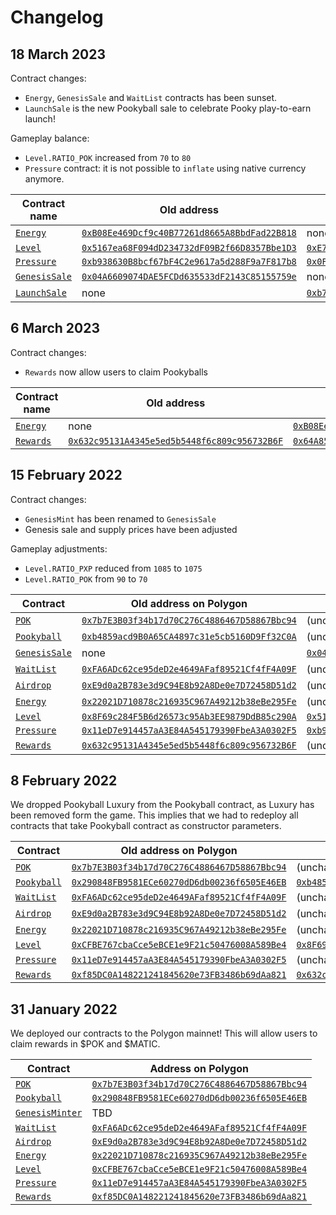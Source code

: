 # Changelog

## 18 March 2023

Contract changes:

- `Energy`, `GenesisSale` and `WaitList` contracts has been sunset.
- `LaunchSale` is the new Pookyball sale to celebrate Pooky play-to-earn launch!

Gameplay balance:

- `Level.RATIO_POK` increased from `70` to `80`
- `Pressure` contract: it is not possible to `inflate` using native currency anymore.

| Contract name                                                                                                                               | Old address                                                                                                                     | New address                                                                                                                     |
| ------------------------------------------------------------------------------------------------------------------------------------------- | ------------------------------------------------------------------------------------------------------------------------------- | ------------------------------------------------------------------------------------------------------------------------------- |
| [`Energy`](https://github.com/pooky-labs/smart-contracts/blob/6fd0efb6f866b4b40049befd225872a335b44476/contracts/game/Energy.sol)           | [`0xB08Ee469Dcf9c40B77261d8665A8BbdFad22B818`](https://polygonscan.com/address/0xB08Ee469Dcf9c40B77261d8665A8BbdFad22B818#code) | none                                                                                                                            |
| [`Level`](contracts/game/Level.sol)                                                                                                         | [`0x5167ea68F094dD234732dF09B2f66D8357Bbe1D3`](https://polygonscan.com/address/0x5167ea68F094dD234732dF09B2f66D8357Bbe1D3#code) | [`0xE7a553E27ecaf3c37005c505abd325a554105077`](https://polygonscan.com/address/0xE7a553E27ecaf3c37005c505abd325a554105077#code) |
| [`Pressure`](contracts/game/Pressure.sol)                                                                                                   | [`0xb938630B8bcf67bF4C2e9617a5d288F9a7F817b8`](https://polygonscan.com/address/0xb938630B8bcf67bF4C2e9617a5d288F9a7F817b8#code) | [`0x0Fc57DeA92377257D6228038f9DBfF459c9D62af`](https://polygonscan.com/address/0x0Fc57DeA92377257D6228038f9DBfF459c9D62af#code) |
| [`GenesisSale`](https://github.com/pooky-labs/smart-contracts/blob/08e1b5cc855e319ae376a1499183561eceae37b7/contracts/mint/GenesisSale.sol) | [`0x04A6609074DAE5FCDd635533dF2143C85155759e`](https://polygonscan.com/address/0x04A6609074DAE5FCDd635533dF2143C85155759e#code) | none                                                                                                                            |
| [`LaunchSale`](contracts/mint/LaunchSale.sol)                                                                                               | none                                                                                                                            | [`0xb7c1f7b5CCC80929dB9b1276254f37E6268007d7`](https://polygonscan.com/address/0xb7c1f7b5CCC80929dB9b1276254f37E6268007d7#code) |

## 6 March 2023

Contract changes:

- `Rewards` now allow users to claim Pookyballs

| Contract name                                                                                                                     | Old address                                                                                                                     | New address                                                                                                                     |
| --------------------------------------------------------------------------------------------------------------------------------- | ------------------------------------------------------------------------------------------------------------------------------- | ------------------------------------------------------------------------------------------------------------------------------- |
| [`Energy`](https://github.com/pooky-labs/smart-contracts/blob/6fd0efb6f866b4b40049befd225872a335b44476/contracts/game/Energy.sol) | none                                                                                                                            | [`0xB08Ee469Dcf9c40B77261d8665A8BbdFad22B818`](https://polygonscan.com/address/0xB08Ee469Dcf9c40B77261d8665A8BbdFad22B818#code) |
| [`Rewards`](contracts/game/Rewards.sol)                                                                                           | [`0x632c95131A4345e5ed5b5448f6c809c956732B6F`](https://polygonscan.com/address/0x632c95131A4345e5ed5b5448f6c809c956732B6F#code) | [`0x64A85fb2Ca5ebdC70cBa233a7Ea94672BeF5B372`](https://polygonscan.com/address/0x64A85fb2Ca5ebdC70cBa233a7Ea94672BeF5B372#code) |

## 15 February 2022

Contract changes:

- `GenesisMint` has been renamed to `GenesisSale`
- Genesis sale and supply prices have been adjusted

Gameplay adjustments:

- `Level.RATIO_PXP` reduced from `1085` to `1075`
- `Level.RATIO_POK` from `90` to `70`

| Contract                                                                                                                                    | Old address on Polygon                                                                                                          | New address on Polygon                                                                                                          |
| ------------------------------------------------------------------------------------------------------------------------------------------- | ------------------------------------------------------------------------------------------------------------------------------- | ------------------------------------------------------------------------------------------------------------------------------- |
| [`POK`](contracts/tokens/POK.sol)                                                                                                           | [`0x7b7E3B03f34b17d70C276C4886467D58867Bbc94`](https://polygonscan.com/address/0x7b7E3B03f34b17d70C276C4886467D58867Bbc94#code) | (unchanged)                                                                                                                     |
| [`Pookyball`](contracts/tokens/Pookyball.sol)                                                                                               | [`0xb4859acd9B0A65CA4897c31e5cb5160D9Ff32C0A`](https://polygonscan.com/address/0xb4859acd9B0A65CA4897c31e5cb5160D9Ff32C0A#code) | (unchanged)                                                                                                                     |
| [`GenesisSale`](https://github.com/pooky-labs/smart-contracts/blob/08e1b5cc855e319ae376a1499183561eceae37b7/contracts/mint/GenesisSale.sol) | none                                                                                                                            | [`0x04A6609074DAE5FCDd635533dF2143C85155759e`](https://polygonscan.com/address/0x04A6609074DAE5FCDd635533dF2143C85155759e#code) |
| [`WaitList`](https://github.com/pooky-labs/smart-contracts/blob/08e1b5cc855e319ae376a1499183561eceae37b7/contracts/mint/WaitList.sol)       | [`0xFA6ADc62ce95deD2e4649AFaf89521Cf4fF4A09F`](https://polygonscan.com/address/0xFA6ADc62ce95deD2e4649AFaf89521Cf4fF4A09F#code) | (unchanged)                                                                                                                     |
| [`Airdrop`](contracts/game/Airdrop.sol)                                                                                                     | [`0xE9d0a2B783e3d9C94E8b92A8De0e7D72458D51d2`](https://polygonscan.com/address/0xE9d0a2B783e3d9C94E8b92A8De0e7D72458D51d2#code) | (unchanged)                                                                                                                     |
| [`Energy`](https://github.com/pooky-labs/smart-contracts/blob/6fd0efb6f866b4b40049befd225872a335b44476/contracts/game/Energy.sol)           | [`0x22021D710878c216935C967A49212b38eBe295Fe`](https://polygonscan.com/address/0x22021D710878c216935C967A49212b38eBe295Fe#code) | (unchanged)                                                                                                                     |
| [`Level`](contracts/game/Level.sol)                                                                                                         | [`0x8F69c284F5B6d26573c95Ab3EE9879DdB85c290A`](https://polygonscan.com/address/0x8F69c284F5B6d26573c95Ab3EE9879DdB85c290A#code) | [`0x5167ea68F094dD234732dF09B2f66D8357Bbe1D3`](https://polygonscan.com/address/0x5167ea68F094dD234732dF09B2f66D8357Bbe1D3#code) |
| [`Pressure`](contracts/game/Pressure.sol)                                                                                                   | [`0x11eD7e914457aA3E84A545179390FbeA3A0302F5`](https://polygonscan.com/address/0x11eD7e914457aA3E84A545179390FbeA3A0302F5#code) | [`0xb938630B8bcf67bF4C2e9617a5d288F9a7F817b8`](https://polygonscan.com/address/0xb938630B8bcf67bF4C2e9617a5d288F9a7F817b8#code) |
| [`Rewards`](contracts/game/Rewards.sol)                                                                                                     | [`0x632c95131A4345e5ed5b5448f6c809c956732B6F`](https://polygonscan.com/address/0x632c95131A4345e5ed5b5448f6c809c956732B6F#code) | (unchanged)                                                                                                                     |

## 8 February 2022

We dropped Pookyball Luxury from the Pookyball contract, as Luxury has been removed form the game.
This implies that we had to redeploy all contracts that take Pookyball contract as constructor parameters.

| Contract                                                                                                                              | Old address on Polygon                                                                                                          | New address on Polygon                                                                                                          |
| ------------------------------------------------------------------------------------------------------------------------------------- | ------------------------------------------------------------------------------------------------------------------------------- | ------------------------------------------------------------------------------------------------------------------------------- |
| [`POK`](contracts/tokens/POK.sol)                                                                                                     | [`0x7b7E3B03f34b17d70C276C4886467D58867Bbc94`](https://polygonscan.com/address/0x7b7E3B03f34b17d70C276C4886467D58867Bbc94#code) | (unchanged)                                                                                                                     |
| [`Pookyball`](contracts/tokens/Pookyball.sol)                                                                                         | [`0x290848FB9581ECe60270dD6db00236f6505E46EB`](https://polygonscan.com/address/0x290848FB9581ECe60270dD6db00236f6505E46EB#code) | [`0xb4859acd9B0A65CA4897c31e5cb5160D9Ff32C0A`](https://polygonscan.com/address/0xb4859acd9B0A65CA4897c31e5cb5160D9Ff32C0A#code) |
| [`WaitList`](https://github.com/pooky-labs/smart-contracts/blob/08e1b5cc855e319ae376a1499183561eceae37b7/contracts/mint/WaitList.sol) | [`0xFA6ADc62ce95deD2e4649AFaf89521Cf4fF4A09F`](https://polygonscan.com/address/0xFA6ADc62ce95deD2e4649AFaf89521Cf4fF4A09F#code) | (unchanged)                                                                                                                     |
| [`Airdrop`](contracts/game/Airdrop.sol)                                                                                               | [`0xE9d0a2B783e3d9C94E8b92A8De0e7D72458D51d2`](https://polygonscan.com/address/0xE9d0a2B783e3d9C94E8b92A8De0e7D72458D51d2#code) | (unchanged)                                                                                                                     |
| [`Energy`](https://github.com/pooky-labs/smart-contracts/blob/6fd0efb6f866b4b40049befd225872a335b44476/contracts/game/Energy.sol)     | [`0x22021D710878c216935C967A49212b38eBe295Fe`](https://polygonscan.com/address/0x22021D710878c216935C967A49212b38eBe295Fe#code) | (unchanged)                                                                                                                     |
| [`Level`](contracts/game/Level.sol)                                                                                                   | [`0xCFBE767cbaCce5eBCE1e9F21c50476008A589Be4`](https://polygonscan.com/address/0xCFBE767cbaCce5eBCE1e9F21c50476008A589Be4#code) | [`0x8F69c284F5B6d26573c95Ab3EE9879DdB85c290A`](https://polygonscan.com/address/0x8F69c284F5B6d26573c95Ab3EE9879DdB85c290A#code) |
| [`Pressure`](contracts/game/Pressure.sol)                                                                                             | [`0x11eD7e914457aA3E84A545179390FbeA3A0302F5`](https://polygonscan.com/address/0x11eD7e914457aA3E84A545179390FbeA3A0302F5#code) | (unchanged)                                                                                                                     |
| [`Rewards`](contracts/game/Rewards.sol)                                                                                               | [`0xf85DC0A148221241845620e73FB3486b69dAa821`](https://polygonscan.com/address/0xf85DC0A148221241845620e73FB3486b69dAa821#code) | [`0x632c95131A4345e5ed5b5448f6c809c956732B6F`](https://polygonscan.com/address/0x632c95131A4345e5ed5b5448f6c809c956732B6F#code) |

## 31 January 2022

We deployed our contracts to the Polygon mainnet! This will allow users to claim rewards in $POK and $MATIC.

| Contract                                                                                                                                        | Address on Polygon                                                                                                              |
| ----------------------------------------------------------------------------------------------------------------------------------------------- | ------------------------------------------------------------------------------------------------------------------------------- |
| [`POK`](contracts/tokens/POK.sol)                                                                                                               | [`0x7b7E3B03f34b17d70C276C4886467D58867Bbc94`](https://polygonscan.com/address/0x7b7E3B03f34b17d70C276C4886467D58867Bbc94#code) |
| [`Pookyball`](contracts/tokens/Pookyball.sol)                                                                                                   | [`0x290848FB9581ECe60270dD6db00236f6505E46EB`](https://polygonscan.com/address/0x290848FB9581ECe60270dD6db00236f6505E46EB#code) |
| [`GenesisMinter`](https://github.com/pooky-labs/smart-contracts/blob/f054edbd87a4f7b75c8fd1708c73af2d190c3491/contracts/mint/GenesisMinter.sol) | TBD                                                                                                                             |
| [`WaitList`](https://github.com/pooky-labs/smart-contracts/blob/08e1b5cc855e319ae376a1499183561eceae37b7/contracts/mint/WaitList.sol)           | [`0xFA6ADc62ce95deD2e4649AFaf89521Cf4fF4A09F`](https://polygonscan.com/address/0xFA6ADc62ce95deD2e4649AFaf89521Cf4fF4A09F#code) |
| [`Airdrop`](contracts/game/Airdrop.sol)                                                                                                         | [`0xE9d0a2B783e3d9C94E8b92A8De0e7D72458D51d2`](https://polygonscan.com/address/0xE9d0a2B783e3d9C94E8b92A8De0e7D72458D51d2#code) |
| [`Energy`](https://github.com/pooky-labs/smart-contracts/blob/6fd0efb6f866b4b40049befd225872a335b44476/contracts/game/Energy.sol)               | [`0x22021D710878c216935C967A49212b38eBe295Fe`](https://polygonscan.com/address/0x22021D710878c216935C967A49212b38eBe295Fe#code) |
| [`Level`](contracts/game/Level.sol)                                                                                                             | [`0xCFBE767cbaCce5eBCE1e9F21c50476008A589Be4`](https://polygonscan.com/address/0xCFBE767cbaCce5eBCE1e9F21c50476008A589Be4#code) |
| [`Pressure`](contracts/game/Pressure.sol)                                                                                                       | [`0x11eD7e914457aA3E84A545179390FbeA3A0302F5`](https://polygonscan.com/address/0x11eD7e914457aA3E84A545179390FbeA3A0302F5#code) |
| [`Rewards`](contracts/game/Rewards.sol)                                                                                                         | [`0xf85DC0A148221241845620e73FB3486b69dAa821`](https://polygonscan.com/address/0xf85DC0A148221241845620e73FB3486b69dAa821#code) |
